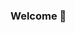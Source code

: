 ### Welcome 👋
<!--
**mpara0/mpara0** is a ✨ _special_ ✨ repository because its `README.md` (this file) appears on your GitHub profile.
-->





